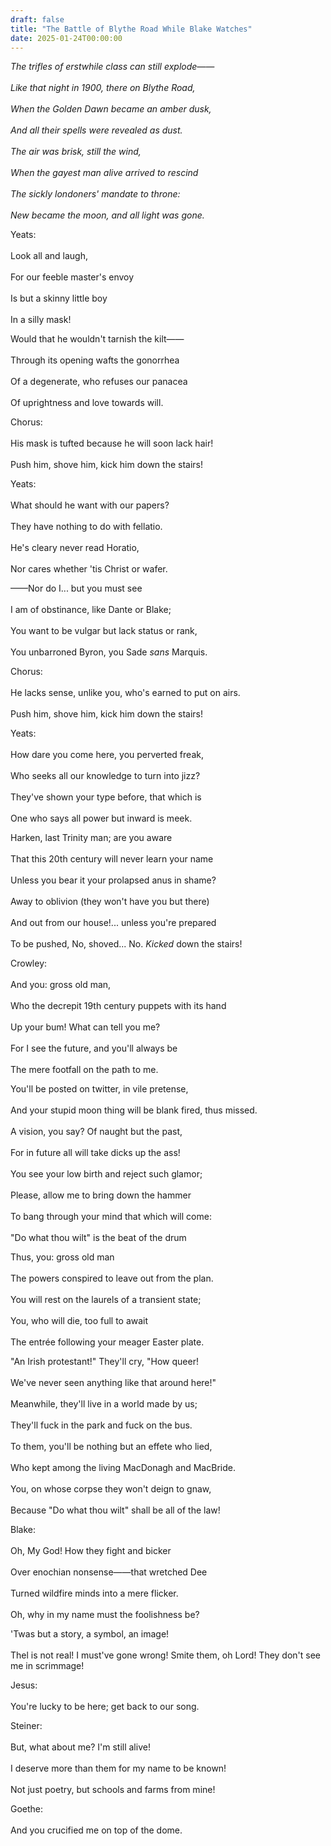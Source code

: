 ```yaml
---
draft: false
title: "The Battle of Blythe Road While Blake Watches"
date: 2025-01-24T00:00:00
---
```


*The trifles of erstwhile class can still explode——* <br>  
*Like that night in 1900, there on Blythe Road,* <br>  
*When the Golden Dawn became an amber dusk,* <br>  
*And all their spells were revealed as dust.* <br>  
*The air was brisk, still the wind,* <br>  
*When the gayest man alive arrived to rescind* <br>  
*The sickly londoners' mandate to throne:* <br>  
*New became the moon, and all light was gone.*

Yeats: <br>  
Look all and laugh, <br>  
For our feeble master's envoy <br>  
Is but a skinny little boy <br>  
In a silly mask!

Would that he wouldn't tarnish the kilt—— <br>  
Through its opening wafts the gonorrhea <br>  
Of a degenerate, who refuses our panacea <br>  
Of uprightness and love towards will. 

Chorus: <br>  
His mask is tufted because he will soon lack hair! <br>  
Push him, shove him, kick him down the stairs! 

Yeats: <br>  
What should he want with our papers? <br>  
They have nothing to do with fellatio. <br>  
He's cleary never read Horatio, <br>  
Nor cares whether 'tis Christ or wafer. 

——Nor do I... but you must see <br>  
I am of obstinance, like Dante or Blake; <br>  
You want to be vulgar but lack status or rank, <br>  
You unbarroned Byron, you Sade *sans* Marquis. 

Chorus: <br>  
He lacks sense, unlike you, who's earned to put on airs. <br>  
Push him, shove him, kick him down the stairs! 

Yeats:<br>  
How dare you come here, you perverted freak, <br>  
Who seeks all our knowledge to turn into jizz? <br>  
They've shown your type before, that which is <br>  
One who says all power but inward is meek. 

Harken, last Trinity man; are you aware <br>  
That this 20th century will never learn your name <br>  
Unless you bear it your prolapsed anus in shame? <br>  
Away to oblivion (they won't have you but there) <br>  
And out from our house!... unless you're prepared <br>  
To be pushed, No, shoved... No. *Kicked* down the stairs! 

Crowley: <br>  
And you: gross old man, <br>  
Who the decrepit 19th century puppets with its hand <br>  
Up your bum! What can tell you me? <br>  
For I see the future, and you'll always be <br>  
The mere footfall on the path to me. <br>  

You'll be posted on twitter, in vile pretense, <br>  
And your stupid moon thing will be blank fired, thus missed. <br>  
A vision, you say? Of naught but the past, <br>  
For in future all will take dicks up the ass! <br>  
You see your low birth and reject such glamor; <br>  
Please, allow me to bring down the hammer <br>  
To bang through your mind that which will come: <br>  
"Do what thou wilt" is the beat of the drum 

Thus, you: gross old man <br>  
The powers conspired to leave out from the plan. <br>  
You will rest on the laurels of a transient state; <br>  
You, who will die, too full to await <br>  
The entrée following your meager Easter plate.  <br>  


"An Irish protestant!" They'll cry, "How queer! <br>  
We've never seen anything like that around here!" <br>  
Meanwhile, they'll live in a world made by us; <br>  
They'll fuck in the park and fuck on the bus. <br>  
To them, you'll be nothing but an effete who lied, <br>  
Who kept among the living MacDonagh and MacBride. <br>  
You, on whose corpse they won't deign to gnaw, <br>  
Because "Do what thou wilt" shall be all of the law! 

Blake: <br>  
Oh, My God! How they fight and bicker <br>  
Over enochian nonsense——that wretched Dee <br>  
Turned wildfire minds into a mere flicker. <br>  
Oh, why in my name must the foolishness be? 

'Twas but a story, a symbol, an image! <br>  
Thel is not real! I must've gone wrong! 
Smite them, oh Lord! They don't see me in scrimmage!

Jesus: <br>  
You're lucky to be here; get back to our song. 

Steiner: <br>  
But, what about me? I'm still alive! <br>  
I deserve more than them for my name to be known! <br>  
Not just poetry, but schools and farms from mine! 

Goethe: <br>  
And you crucified me on top of the dome. 


